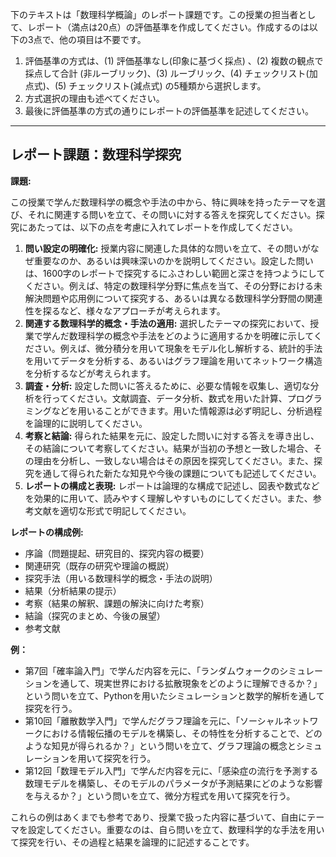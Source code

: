 下のテキストは「数理科学概論」のレポート課題です。この授業の担当者として、レポート（満点は20点）の評価基準を作成してください。作成するのは以下の3点で、他の項目は不要です。

1. 評価基準の方式は、(1) 評価基準なし(印象に基づく採点) 、(2) 複数の観点で採点して合計  (非ルーブリック)、(3) ルーブリック、(4) チェックリスト(加点式)、(5) チェックリスト(減点式) の5種類から選択します。
2. 方式選択の理由も述べてください。
3. 最後に評価基準の方式の通りにレポートの評価基準を記述してください。

---------------------------------------
## レポート課題：数理科学探究

**課題:**

この授業で学んだ数理科学の概念や手法の中から、特に興味を持ったテーマを選び、それに関連する問いを立て、その問いに対する答えを探究してください。探究にあたっては、以下の点を考慮に入れてレポートを作成してください。

1. **問い設定の明確化:**  授業内容に関連した具体的な問いを立て、その問いがなぜ重要なのか、あるいは興味深いのかを説明してください。設定した問いは、1600字のレポートで探究するにふさわしい範囲と深さを持つようにしてください。例えば、特定の数理科学分野に焦点を当て、その分野における未解決問題や応用例について探究する、あるいは異なる数理科学分野間の関連性を探るなど、様々なアプローチが考えられます。
2. **関連する数理科学的概念・手法の適用:**  選択したテーマの探究において、授業で学んだ数理科学の概念や手法をどのように適用するかを明確に示してください。例えば、微分積分を用いて現象をモデル化し解析する、統計的手法を用いてデータを分析する、あるいはグラフ理論を用いてネットワーク構造を分析するなどが考えられます。
3. **調査・分析:**  設定した問いに答えるために、必要な情報を収集し、適切な分析を行ってください。文献調査、データ分析、数式を用いた計算、プログラミングなどを用いることができます。用いた情報源は必ず明記し、分析過程を論理的に説明してください。
4. **考察と結論:**  得られた結果を元に、設定した問いに対する答えを導き出し、その結論について考察してください。結果が当初の予想と一致した場合、その理由を分析し、一致しない場合はその原因を探究してください。また、探究を通して得られた新たな知見や今後の課題についても記述してください。
5. **レポートの構成と表現:**  レポートは論理的な構成で記述し、図表や数式などを効果的に用いて、読みやすく理解しやすいものにしてください。また、参考文献を適切な形式で明記してください。


**レポートの構成例:**

* 序論（問題提起、研究目的、探究内容の概要）
* 関連研究（既存の研究や理論の概説）
* 探究手法（用いる数理科学的概念・手法の説明）
* 結果（分析結果の提示）
* 考察（結果の解釈、課題の解決に向けた考察）
* 結論（探究のまとめ、今後の展望）
* 参考文献


**例：**

* 第7回「確率論入門」で学んだ内容を元に、「ランダムウォークのシミュレーションを通して、現実世界における拡散現象をどのように理解できるか？」という問いを立て、Pythonを用いたシミュレーションと数学的解析を通して探究を行う。
* 第10回「離散数学入門」で学んだグラフ理論を元に、「ソーシャルネットワークにおける情報伝播のモデルを構築し、その特性を分析することで、どのような知見が得られるか？」という問いを立て、グラフ理論の概念とシミュレーションを用いて探究を行う。
* 第12回「数理モデル入門」で学んだ内容を元に、「感染症の流行を予測する数理モデルを構築し、そのモデルのパラメータが予測結果にどのような影響を与えるか？」という問いを立て、微分方程式を用いて探究を行う。


これらの例はあくまでも参考であり、授業で扱った内容に基づいて、自由にテーマを設定してください。重要なのは、自ら問いを立て、数理科学的な手法を用いて探究を行い、その過程と結果を論理的に記述することです。
